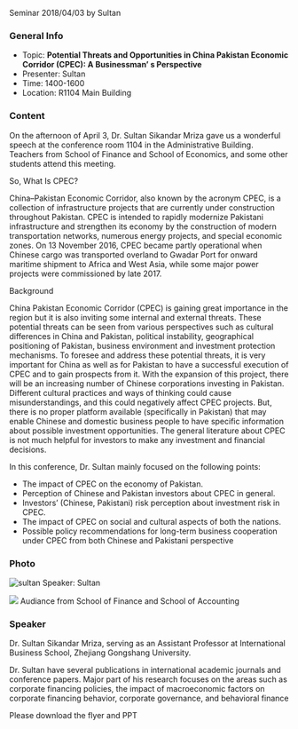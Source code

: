Seminar 2018/04/03 by Sultan

### General Info ###

- Topic: **Potential Threats and Opportunities in China Pakistan Economic Corridor (CPEC): A Businessman’ s Perspective**
- Presenter: Sultan
- Time: 1400-1600
- Location: R1104 Main Building


### Content ###
On the afternoon of April 3, Dr. Sultan Sikandar Mriza gave us a wonderful speech at the conference room 1104 in the Administrative Building. Teachers from School of Finance and School of Economics, and some other students attend this meeting.

So, What Is CPEC?

China–Pakistan Economic Corridor, also known by the acronym CPEC, is a collection of infrastructure projects that are currently under construction throughout Pakistan. CPEC is intended to rapidly modernize Pakistani infrastructure and strengthen its economy by the construction of modern transportation networks, numerous energy projects, and special economic zones. On 13 November 2016, CPEC became partly operational when Chinese cargo was transported overland to Gwadar Port for onward maritime shipment to Africa and West Asia,  while some major power projects were commissioned by late 2017.


Background

China Pakistan Economic Corridor (CPEC) is gaining great importance in the region but it is also inviting some internal and external threats. These potential threats can be seen from various perspectives such as cultural differences in China and Pakistan, political instability, geographical positioning of Pakistan, business environment and investment protection mechanisms. To foresee and address these potential threats, it is very important for China as well as for Pakistan to have a 
successful execution of CPEC and to gain prospects from it. With the expansion of this project, there will be an increasing number of Chinese corporations investing in Pakistan. Different cultural practices and ways of thinking could cause misunderstandings, and this could negatively affect CPEC projects. But, there is no proper platform available (specifically in Pakistan) that may enable Chinese and domestic business people to have specific information about possible investment opportunities. The general literature about CPEC is not much helpful for investors to 
make any investment and financial decisions.



In this conference, Dr. Sultan mainly focused on the following points:

- The impact of CPEC on the economy of Pakistan.
- Perception of Chinese and Pakistan investors about CPEC in general.
- Investors’ (Chinese, Pakistani) risk perception about investment risk in CPEC.
- The impact of CPEC on social and cultural aspects of both the nations.
- Possible policy recommendations for long-term business cooperation under CPEC from both Chinese and Pakistani perspective



### Photo ###

![sultan](../img/seminar20180403img01.jpg)
Speaker: Sultan 

![](../img/seminar20180403img02.jpg)
Audiance from School of Finance and School of Accounting

### Speaker ###



Dr. Sultan Sikandar Mriza, serving as an Assistant Professor at International Business School, Zhejiang Gongshang University.

Dr. Sultan have several publications in international academic journals and conference papers.  Major part of his research focuses on the areas such as corporate financing policies, the impact of macroeconomic factors on corporate financing behavior, corporate governance, and behavioral finance


Please download the flyer and PPT 